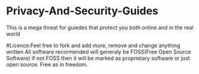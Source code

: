 # Privacy-And-Security-Guides
This is a mega threat for guiedes that protect you both online and in the real world

#Licence:Feel free to fork and add more, remove and change anything written
All software recormended will generaly be FOSS(Free Open Source Software) if not FOSS then it will be marked as proprietary software or just open source.
Free as in freedom.
